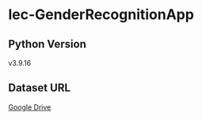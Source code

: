 # lec-GenderRecognitionApp

## Python Version
v3.9.16

## Dataset URL
[Google Drive](https://drive.google.com/file/d/1VCbQtdP2f5Yg4GL2TqgoWtp2Lc4t9B1c/view?usp=sharing)


